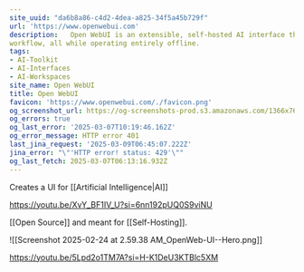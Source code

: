 ```yaml
---
site_uuid: "da6b8a86-c4d2-4dea-a825-34f5a45b729f"
url: 'https://www.openwebui.com'
description:   Open WebUI is an extensible, self-hosted AI interface that adapts to your
workflow, all while operating entirely offline.
tags:
- AI-Toolkit
- AI-Interfaces
- AI-Workspaces
site_name: Open WebUI
title: Open WebUI
favicon: 'https://www.openwebui.com/./favicon.png'
og_screenshot_url: https://og-screenshots-prod.s3.amazonaws.com/1366x768/80/false/7a21a1eab0163b92630bb1dec4d0a75059952c9aaf66e3cd0b14ac0d5640742b.jpeg
og_errors: true
og_last_error: '2025-03-07T10:19:46.162Z'
og_error_message: HTTP error 401
last_jina_request: '2025-03-09T06:45:07.222Z'
jina_error: "\"'HTTP error! status: 429'\""
og_last_fetch: 2025-03-07T06:13:16.932Z
---
```


Creates a UI for [[Artificial Intelligence|AI]]

https://youtu.be/XvY_BF1IV_U?si=6nn192pUQ0S9viNU

[[Open Source]] and meant for [[Self-Hosting]]. 

![[Screenshot 2025-02-24 at 2.59.38 AM_OpenWeb-UI--Hero.png]]

https://youtu.be/5Lpd2o1TM7A?si=H-K1DeU3KTBlc5XM
